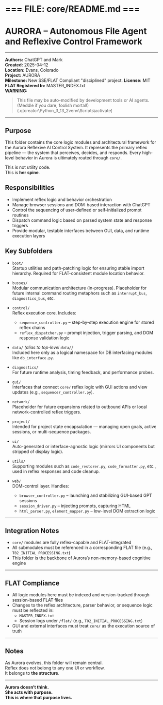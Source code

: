 #   === FILE: core/README.md ===

# AURORA – Autonomous File Agent and Reflexive Control Framework

---

**Authors:** ChatGPT and Mark  
**Created:** 2025-04-12  
**Location:** Evans, Colorado  
**Project:** AURORA  
**Milestone:** New SSE/FLAT Compliant "disciplined" project. 
**License:** MIT  
**FLAT Registered In:** MASTER_INDEX.txt  
**WARNING:**  
> This file may be auto-modified by development tools or AI agents.  
> (Meddle if you dare, foolish mortal!)
> (.qtcreator\Python_3_13_2venv\Scripts\activate)
---

## Purpose

This folder contains the core logic modules and architectural framework for the Aurora Reflexive AI Control System. It represents the primary reflex pipeline — the system that perceives, decides, and responds. Every high-level behavior in Aurora is ultimately routed through `core/`.

This is not utility code.  
This is **her spine**.

## Responsibilities

- Implement reflex logic and behavior orchestration
- Manage browser sessions and DOM-based interaction with ChatGPT
- Control the sequencing of user-defined or self-initialized prompt routines
- Dispatch command logic based on parsed system state and response triggers
- Provide modular, testable interfaces between GUI, data, and runtime execution layers

## Key Subfolders

- `boot/`  
  Startup utilities and path-patching logic for ensuring stable import hierarchy. Required for FLAT-consistent module location behavior.

- `busses/`  
  Modular communication architecture (in-progress). Placeholder for future internal command routing metaphors such as `interrupt_bus`, `diagnostics_bus`, etc.

- `control/`  
  Reflex execution core. Includes:
    - `sequence_controller.py` – step-by-step execution engine for stored reflex chains
    - `reflex_dispatcher.py` – prompt injection, trigger parsing, and DOM response validation logic

- `data/` *(alias to top-level `data/`)*  
  Included here only as a logical namespace for DB interfacing modules like `db_interface.py`.

- `diagnostics/`  
  For future runtime analysis, timing feedback, and performance probes.

- `gui/`  
  Interfaces that connect `core/` reflex logic with GUI actions and view updates (e.g., `sequencer_controller.py`).

- `network/`  
  Placeholder for future expansions related to outbound APIs or local network-controlled reflex triggers.

- `project/`  
  Intended for project state encapsulation — managing open goals, active sessions, or multi-sequence packages.

- `ui/`  
  Auto-generated or interface-agnostic logic (mirrors UI components but stripped of display logic).

- `utils/`  
  Supporting modules such as `code_restorer.py`, `code_formatter.py`, etc., used in reflex responses and code cleanup.

- `web/`  
  DOM-control layer. Handles:
    - `browser_controller.py` – launching and stabilizing GUI-based GPT sessions
    - `session_driver.py` – injecting prompts, capturing HTML
    - `html_parser.py`, `element_mapper.py` – low-level DOM extraction logic

---

## Integration Notes

- `core/` modules are fully reflex-capable and FLAT-integrated
- All submodules must be referenced in a corresponding FLAT file (e.g., `T02_INITIAL_PROCESSING.txt`)
- This folder is the backbone of Aurora’s non-memory-based cognitive engine

---

## FLAT Compliance

- All logic modules here must be indexed and version-tracked through session-based FLAT files
- Changes to the reflex architecture, parser behavior, or sequence logic must be reflected in:
  - `MASTER_INDEX.txt`
  - Session logs under `/flat/` (e.g., `T02_INITIAL_PROCESSING.txt`)
- GUI and external interfaces must treat `core/` as the execution source of truth

---

## Notes

As Aurora evolves, this folder will remain central.  
Reflex does not belong to any one UI or workflow.  
It belongs to **the structure**.

---

**Aurora doesn’t think.  
She acts with purpose.  
This is where that purpose lives.**

